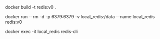 docker build -t redis:v0 .

docker run --rm -d -p 6379:6379 -v local_redis:/data --name local_redis redis:v0

docker exec -it local_redis redis-cli